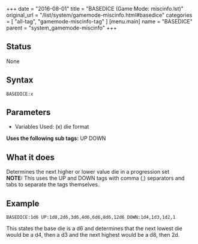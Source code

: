 +++
date = "2016-08-01"
title = "BASEDICE (Game Mode: miscinfo.lst)"
original_url = "/list/system/gamemode-miscinfo.html#basedice"
categories = [ "all-tag", "gamemode-miscinfo-tag" ]
[menu.main]
    name = "BASEDICE"
    parent = "system_gamemode-miscinfo"
+++

## Status

None

## Syntax

`BASEDICE:x`

## Parameters

-   Variables Used: (x) die format



**Uses the following sub tags:** UP DOWN

What it does
------------

Determines the next higher or lower value die in a progression set\
 **NOTE:** This uses the UP and DOWN tags with comma (,) separators and
tabs to separate the tags themselves.

Example
-------

`BASEDICE:1d6 UP:1d8,2d6,3d6,4d6,6d6,8d6,12d6 DOWN:1d4,1d3,1d2,1`

This states the base die is a d6 and determines that the next lowest die
would be a d4, then a d3 and the next highest would be a d8, then 2d.

